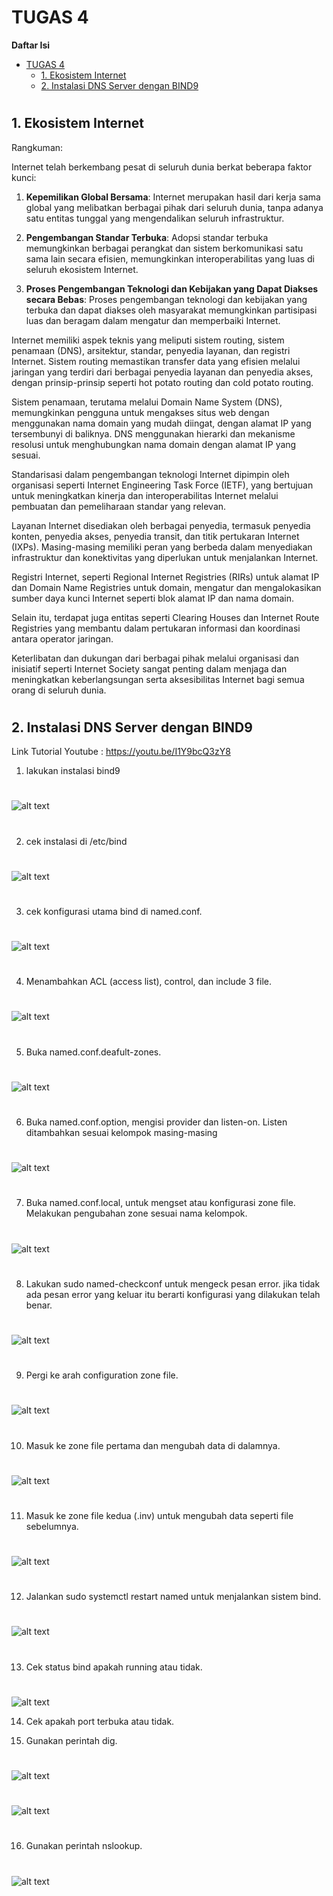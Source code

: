 # TUGAS 4

**Daftar Isi**
- [TUGAS 4](#tugas-4)
 [](#)
  - [1. Ekosistem Internet](#1-ekosistem-internet)
 [](#-1)
  - [2. Instalasi DNS Server dengan BIND9](#2-instalasi-dns-server-dengan-bind9)
#
## 1. Ekosistem Internet     
Rangkuman:

Internet telah berkembang pesat di seluruh dunia berkat beberapa faktor kunci:

1. **Kepemilikan Global Bersama**: Internet merupakan hasil dari kerja sama global yang melibatkan berbagai pihak dari seluruh dunia, tanpa adanya satu entitas tunggal yang mengendalikan seluruh infrastruktur.

2. **Pengembangan Standar Terbuka**: Adopsi standar terbuka memungkinkan berbagai perangkat dan sistem berkomunikasi satu sama lain secara efisien, memungkinkan interoperabilitas yang luas di seluruh ekosistem Internet.

3. **Proses Pengembangan Teknologi dan Kebijakan yang Dapat Diakses secara Bebas**: Proses pengembangan teknologi dan kebijakan yang terbuka dan dapat diakses oleh masyarakat memungkinkan partisipasi luas dan beragam dalam mengatur dan memperbaiki Internet.

Internet memiliki aspek teknis yang meliputi sistem routing, sistem penamaan (DNS), arsitektur, standar, penyedia layanan, dan registri Internet. Sistem routing memastikan transfer data yang efisien melalui jaringan yang terdiri dari berbagai penyedia layanan dan penyedia akses, dengan prinsip-prinsip seperti hot potato routing dan cold potato routing.

Sistem penamaan, terutama melalui Domain Name System (DNS), memungkinkan pengguna untuk mengakses situs web dengan menggunakan nama domain yang mudah diingat, dengan alamat IP yang tersembunyi di baliknya. DNS menggunakan hierarki dan mekanisme resolusi untuk menghubungkan nama domain dengan alamat IP yang sesuai.

Standarisasi dalam pengembangan teknologi Internet dipimpin oleh organisasi seperti Internet Engineering Task Force (IETF), yang bertujuan untuk meningkatkan kinerja dan interoperabilitas Internet melalui pembuatan dan pemeliharaan standar yang relevan.

Layanan Internet disediakan oleh berbagai penyedia, termasuk penyedia konten, penyedia akses, penyedia transit, dan titik pertukaran Internet (IXPs). Masing-masing memiliki peran yang berbeda dalam menyediakan infrastruktur dan konektivitas yang diperlukan untuk menjalankan Internet.

Registri Internet, seperti Regional Internet Registries (RIRs) untuk alamat IP dan Domain Name Registries untuk domain, mengatur dan mengalokasikan sumber daya kunci Internet seperti blok alamat IP dan nama domain.

Selain itu, terdapat juga entitas seperti Clearing Houses dan Internet Route Registries yang membantu dalam pertukaran informasi dan koordinasi antara operator jaringan.

Keterlibatan dan dukungan dari berbagai pihak melalui organisasi dan inisiatif seperti Internet Society sangat penting dalam menjaga dan meningkatkan keberlangsungan serta aksesibilitas Internet bagi semua orang di seluruh dunia.
#
## 2. Instalasi DNS Server dengan BIND9

Link Tutorial Youtube : https://youtu.be/I1Y9bcQ3zY8
1. lakukan instalasi bind9
#
![alt text](https://github.com/AliAzhar14/SysAdmin-3122500011/blob/main/TUGAS4/assets/1.png)
#
2. cek instalasi di /etc/bind
#
![alt text](https://github.com/AliAzhar14/SysAdmin-3122500011/blob/main/TUGAS4/assets/2.png)
#
3. cek konfigurasi utama bind di named.conf.
#
![alt text](https://github.com/AliAzhar14/SysAdmin-3122500011/blob/main/TUGAS4/assets/3.png)
#
4. Menambahkan ACL (access list), control, dan include 3 file.
#
![alt text](https://github.com/AliAzhar14/SysAdmin-3122500011/blob/main/TUGAS4/assets/4.png)
#
5. Buka named.conf.deafult-zones.
#
![alt text](https://github.com/AliAzhar14/SysAdmin-3122500011/blob/main/TUGAS4/assets/5.png)
#
6. Buka named.conf.option, mengisi provider dan listen-on. Listen ditambahkan sesuai kelompok masing-masing
#
![alt text](https://github.com/AliAzhar14/SysAdmin-3122500011/blob/main/TUGAS4/assets/6.png)
#
7. Buka named.conf.local, untuk mengset atau konfigurasi zone file. Melakukan pengubahan zone sesuai nama kelompok.
#
![alt text](https://github.com/AliAzhar14/SysAdmin-3122500011/blob/main/TUGAS4/assets/7.png)
#
8. Lakukan sudo named-checkconf untuk mengeck pesan error. jika tidak ada pesan error yang keluar itu berarti konfigurasi yang dilakukan telah benar.
#
![alt text](https://github.com/AliAzhar14/SysAdmin-3122500011/blob/main/TUGAS4/assets/11.png)
#
9. Pergi ke arah configuration zone file. 
#
![alt text](https://github.com/AliAzhar14/SysAdmin-3122500011/blob/main/TUGAS4/assets/9.png)
#
10. Masuk ke zone file pertama dan mengubah data di dalamnya.
#
![alt text](https://github.com/AliAzhar14/SysAdmin-3122500011/blob/main/TUGAS4/assets/10.png)
#
11. Masuk ke zone file kedua (.inv) untuk mengubah data seperti file sebelumnya.
#
![alt text](https://github.com/AliAzhar14/SysAdmin-3122500011/blob/main/TUGAS4/assets/12.png)
#
12. Jalankan sudo systemctl restart named untuk menjalankan sistem bind.
#
![alt text](https://github.com/AliAzhar14/SysAdmin-3122500011/blob/main/TUGAS4/assets/13.png)
#
13. Cek status bind apakah running atau tidak.
#
![alt text](https://github.com/AliAzhar14/SysAdmin-3122500011/blob/main/TUGAS4/assets/17.png)

14. Cek apakah port terbuka atau tidak.

15. Gunakan perintah dig.
#
![alt text](https://github.com/AliAzhar14/SysAdmin-3122500011/blob/main/TUGAS4/assets/16.png)
#
![alt text](https://github.com/AliAzhar14/SysAdmin-3122500011/blob/main/TUGAS4/assets/14.png)
#
16. Gunakan perintah nslookup.
#
![alt text](https://github.com/AliAzhar14/SysAdmin-3122500011/blob/main/TUGAS4/assets/15.png)

